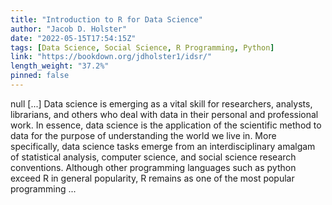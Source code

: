 ```yaml
---
title: "Introduction to R for Data Science"
author: "Jacob D. Holster"
date: "2022-05-15T17:54:15Z"
tags: [Data Science, Social Science, R Programming, Python]
link: "https://bookdown.org/jdholster1/idsr/"
length_weight: "37.2%"
pinned: false
---
```


null [...] Data science is emerging as a vital skill for researchers, analysts, librarians, and others who deal with data in their personal and professional work. In essence, data science is the application of the scientific method to data for the purpose of understanding the world we live in. More specifically, data science tasks emerge from an interdisciplinary amalgam of statistical analysis, computer science, and social science research conventions. Although other programming languages such as python exceed R in general popularity, R remains as one of the most popular programming ...

